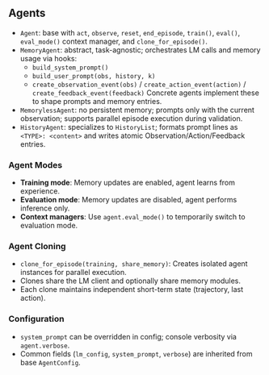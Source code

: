 ## Agents

- `Agent`: base with `act`, `observe`, `reset`, `end_episode`, `train()`, `eval()`, `eval_mode()` context manager, and `clone_for_episode()`.
- `MemoryAgent`: abstract, task-agnostic; orchestrates LM calls and memory usage via hooks:
  - `build_system_prompt()`
  - `build_user_prompt(obs, history, k)`
  - `create_observation_event(obs)` / `create_action_event(action)` / `create_feedback_event(feedback)`
  Concrete agents implement these to shape prompts and memory entries.
- `MemorylessAgent`: no persistent memory; prompts only with the current observation; supports parallel episode execution during validation.
- `HistoryAgent`: specializes to `HistoryList`; formats prompt lines as `<TYPE>: <content>` and writes atomic Observation/Action/Feedback entries.

### Agent Modes
- **Training mode**: Memory updates are enabled, agent learns from experience.
- **Evaluation mode**: Memory updates are disabled, agent performs inference only.
- **Context managers**: Use `agent.eval_mode()` to temporarily switch to evaluation mode.

### Agent Cloning
- `clone_for_episode(training, share_memory)`: Creates isolated agent instances for parallel execution.
- Clones share the LM client and optionally share memory modules.
- Each clone maintains independent short-term state (trajectory, last action).

### Configuration
- `system_prompt` can be overridden in config; console verbosity via `agent.verbose`.
- Common fields (`lm_config`, `system_prompt`, `verbose`) are inherited from base `AgentConfig`.


